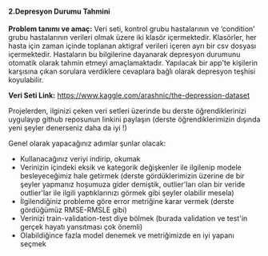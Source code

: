 #### 2.Depresyon Durumu Tahmini #####

**Problem tanımı ve amaç:** Veri seti, kontrol grubu hastalarının ve ‘condition’ grubu hastalarının verileri olmak üzere iki klasör içermektedir. Klasörler, her hasta için zaman içinde toplanan aktigraf verileri içeren ayrı bir csv dosyası içermektedir. Hastaların bu bilgilerine dayanarak depresyon durumunu otomatik olarak tahmin etmeyi amaçlamaktadır.  Yapılacak bir app'te kişilerin karşısına çıkan sorulara verdiklere cevaplara bağlı olarak depresyon teşhisi koyulabilir. 


**Veri Seti Link:** https://www.kaggle.com/arashnic/the-depression-dataset  


Projelerden, ilginizi çeken veri setleri üzerinde bu derste öğrendiklerinizi uygulayıp github reposunun linkini paylaşın (derste öğrendiklerimizin dışında yeni şeyler denerseniz daha da iyi !)

Genel olarak yapacağınız adımlar şunlar olacak:

* Kullanacağınız veriyi indirip, okumak
* Verinizin içindeki eksik ve kategorik değişkenler ile ilgilenip modele besleyeceğimiz hale getirmek (derste gördüklerimizin üzerine de bir şeyler yapmanız hoşumuza gider demiştik, outlier'ları olan bir veride outlier'lar ile ilgili yaptıklarınızı görmek gibi şeyler olabilir mesela)
* İlgilendiğiniz probleme göre error metriğine karar vermek (derste gördüğümüz RMSE-RMSLE gibi)
* Verinizi train-validation-test diye bölmek (burada validation ve test'in gerçek hayatı yansıtması çok önemli)
* Olabildiğince fazla model denemek ve metriğimizde en iyi yapanı seçmek 